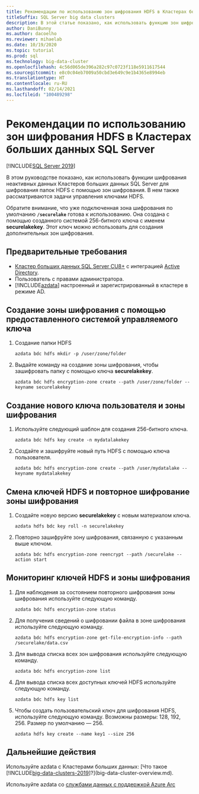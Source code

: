 ```yaml
---
title: Рекомендации по использованию зон шифрования HDFS в Кластерах больших данных SQL Server
titleSuffix: SQL Server big data clusters
description: В этой статье показано, как использовать функцию зон шифрования HDFS в BDC SQL Server.
author: DaniBunny
ms.author: dacoelho
ms.reviewer: mihaelab
ms.date: 10/19/2020
ms.topic: tutorial
ms.prod: sql
ms.technology: big-data-cluster
ms.openlocfilehash: 4c56d065de396a282c97c0723f118e5911617544
ms.sourcegitcommit: e8c0c04eb7009a50cbd3e649c9e1b4365e8994eb
ms.translationtype: HT
ms.contentlocale: ru-RU
ms.lasthandoff: 02/14/2021
ms.locfileid: "100489298"
---
```

# <a name="sql-server-big-data-clusters-hdfs-encryption-zones-usage-guide"></a>Рекомендации по использованию зон шифрования HDFS в Кластерах больших данных SQL Server

[!INCLUDE[SQL Server 2019](../includes/applies-to-version/sqlserver2019.md)]

В этом руководстве показано, как использовать функции шифрования неактивных данных Кластеров больших данных SQL Server для шифрования папок HDFS с помощью зон шифрования. В нем также рассматриваются задачи управления ключами HDFS.

Обратите внимание, что уже подключенная зона шифрования по умолчанию __```/securelake```__ готова к использованию. Она создана с помощью созданного системой 256-битного ключа с именем __securelakekey__. Этот ключ можно использовать для создания дополнительных зон шифрования.

## <a name="prerequisites"></a><a id="prereqs"></a> Предварительные требования

- [Кластер больших данных SQL Server CU8+](release-notes-big-data-cluster.md) с интеграцией [Active Directory](active-directory-prerequisites.md).
- Пользователь с правами администратора.
- [!INCLUDE[azdata](../includes/azure-data-cli-azdata.md)] настроенный и зарегистрированный в кластере в режиме AD.

## <a name="create-an-encryption-zone-using-the-provided-system-managed-key"></a>Создание зоны шифрования с помощью предоставленного системой управляемого ключа

1. Создание папки HDFS

   ```console
   azdata bdc hdfs mkdir -p /user/zone/folder
   ```

1. Выдайте команду на создание зоны шифрования, чтобы зашифровать папку с помощью ключа __securelakekey__.

   ```console
   azdata bdc hdfs encryption-zone create --path /user/zone/folder --keyname securelakekey
   ```

## <a name="create-a-custom-new-key-and-encryption-zone"></a>Создание нового ключа пользователя и зоны шифрования

1. Используйте следующий шаблон для создания 256-битного ключа.

   ```console
   azdata bdc hdfs key create -n mydatalakekey
   ```

1. Создайте и зашифруйте новый путь HDFS с помощью ключа пользователя.

   ```console
   azdata bdc hdfs encryption-zone create --path /user/mydatalake --keyname mydatalakekey
   ```

## <a name="hdfs-key-rotation-and-encryption-zone-re-encryption"></a>Смена ключей HDFS и повторное шифрование зоны шифрования

1. Создайте новую версию __securelakekey__ с новым материалом ключа.

   ```console
   azdata hdfs bdc key roll -n securelakekey
   ```

1. Повторно зашифруйте зону шифрования, связанную с указанным выше ключом.

   ```console
   azdata bdc hdfs encryption-zone reencrypt --path /securelake --action start
   ```

## <a name="hdfs-key-and-encryption-zone-monitoring"></a>Мониторинг ключей HDFS и зоны шифрования

1. Для наблюдения за состоянием повторного шифрования зоны шифрования используйте следующую команду. 

   ```console
   azdata bdc hdfs encryption-zone status
   ```

1. Для получения сведений о шифровании файла в зоне шифрования используйте следующую команду.

   ```console
   azdata bdc hdfs encryption-zone get-file-encryption-info --path /securelake/data.csv
   ```

1. Для вывода списка всех зон шифрования используйте следующую команду.

   ```console
   azdata bdc hdfs encryption-zone list
   ```

1. Для вывода списка всех доступных ключей HDFS используйте следующую команду.

   ```console
   azdata bdc hdfs key list
   ```

1. Чтобы создать пользовательский ключ для шифрования HDFS, используйте следующую команду. Возможны размеры: 128, 192, 256. Размер по умолчанию — 256.

   ```console
   azdata hdfs key create --name key1 --size 256
   ```

## <a name="next-steps"></a>Дальнейшие действия

Используйте azdata с Кластерами больших данных: [Что такое [!INCLUDE[big-data-clusters-2019](../includes/ssbigdataclusters-ver15.md)]?](big-data-cluster-overview.md).

Используйте azdata со [службами данных с поддержкой Azure Arc](/azure/azure-arc/data/)
